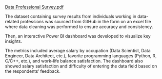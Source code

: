 [Data Professional Survey.pdf](https://github.com/user-attachments/files/16982556/Data.Professional.Survey.pdf)

The dataset containing survey results from individuals working in data-related professions was sourced from GitHub in the form on an excel file where
data cleaning was performed to ensure accuracy and consistency. 

Then, an interactive Power BI dashboard was developed to visualize key insights.

The metrics included average salary by occupation (Data Scientist, Data Engineer, Data Architect, etc.), favorite programming languages (Python, R, C/C++, etc.), 
and work-life balance satisfaction. The dashboard also showed salary satisfaction and difficulty of entering the data field based on the respondents’ feedback.
